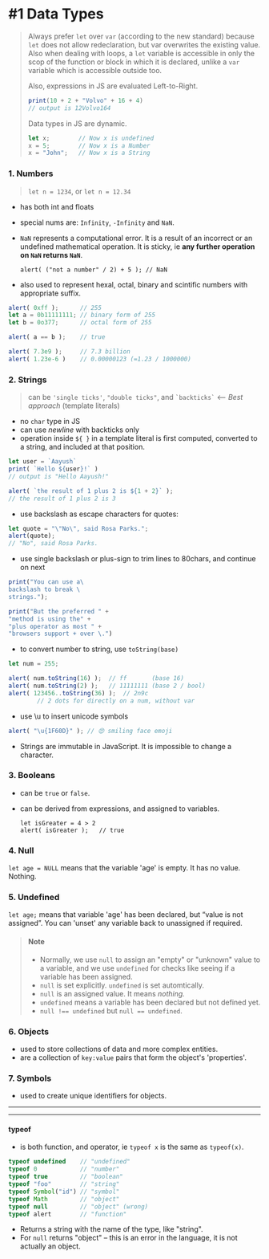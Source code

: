 # #1 Data Types

> Always prefer `let` over `var` (according to the new standard) because `let` does not allow redeclaration, but var overwrites the existing value.
> Also when dealing with loops, a `let` variable is accessible in only the scop of the function or block in which it is declared, unlike a `var` variable which is accessible outside too.
> 
> Also, expressions in JS are evaluated Left-to-Right.
>```javascript
> print(10 + 2 + "Volvo" + 16 + 4)
> // output is 12Volvo164
> ```
> 
> Data types in JS are dynamic. 
> ```javascript
> let x;        // Now x is undefined
> x = 5;        // Now x is a Number
> x = "John";   // Now x is a String 
>```
> 


### 1. Numbers

> `let n = 1234`, or
> `let n = 12.34`

* has both int and floats
* special nums are: `Infinity`, `-Infinity` and `NaN`.
* `NaN` represents a computational error. It is a result of an incorrect or an undefined mathematical operation. It is sticky, ie **any further operation on `NaN` returns `NaN`**.

      alert( ("not a number" / 2) + 5 ); // NaN
- also used to represent hexal, octal, binary and scintific numbers with appropriate suffix.
```javascript
alert( 0xff );      // 255
let a = 0b11111111; // binary form of 255
let b = 0o377;      // octal form of 255

alert( a == b );    // true

alert( 7.3e9 );     // 7.3 billion
alert( 1.23e-6 )    // 0.00000123 (=1.23 / 1000000)
```


### 2. Strings

> can be `'single ticks'`,
> `"double ticks"`, and
> `` `backticks` ``    <-- _Best approach_ (template literals)


- no `char` type in JS
- can use _newline_ with backticks only
- operation inside `${ }` in a template literal is first computed, converted to a string, and included at that position.
```javascript
let user = `Aayush`
print( `Hello ${user}!` )
// output is "Hello Aayush!"

alert( `the result of 1 plus 2 is ${1 + 2}` );
// the result of 1 plus 2 is 3
```

- use backslash as escape characters for quotes:
```js
let quote = "\"No\", said Rosa Parks.";
alert(quote);
// "No", said Rosa Parks.
```

- use single backslash or plus-sign to trim lines to 80chars, and continue on next
```js
print("You can use a\
backslash to break \
strings.");

print("But the preferred " +
"method is using the" +
"plus operator as most " +
"browsers support + over \.")
```

- to convert number to string, use `toString(base)`
```js
let num = 255;

alert( num.toString(16) );  // ff       (base 16)
alert( num.toString(2) );   // 11111111 (base 2 / bool)
alert( 123456..toString(36) );  // 2n9c
        // 2 dots for directly on a num, without var
```

- use \u to insert unicode symbols
```js
alert( "\u{1F60D}" ); // 😍 smiling face emoji
```

- Strings are immutable in JavaScript. It is impossible to change a character.

### 3. Booleans

- can be `true` or `false`.
- can be derived from expressions, and assigned to variables.   

      let isGreater = 4 > 2
      alert( isGreater );   // true
     
### 4. Null

`let age = NULL` means that the variable 'age' is empty. It has no value. Nothing.

### 5. Undefined

`let age;` means that variable 'age' has been declared, but “value is not assigned”. You can 'unset' any variable back to unassigned if required.

> #### Note
> - Normally, we use `null` to assign an "empty" or "unknown" value to a variable, and we use `undefined` for checks like seeing if a variable has been assigned. 
> - `null` is set explicitly. `undefined` is set automtically.
> -   `null` is an assigned value. It means _nothing._
> - `undefined` means a variable has been declared but not defined yet.
> - `null !== undefined` but `null == undefined`.


### 6. Objects

- used to store collections of data and more complex entities.
- are a collection of `key:value` pairs that form the object's 'properties'.


### 7. Symbols

- used to create unique identifiers for objects. 


---
---

#### typeof

- is both function, and operator, ie  `typeof x` is the same as `typeof(x)`.
```js
typeof undefined    // "undefined"
typeof 0            // "number"
typeof true         // "boolean"
typeof "foo"        // "string"
typeof Symbol("id") // "symbol"
typeof Math         // "object"
typeof null         // "object" (wrong)
typeof alert        // "function"
```

- Returns a string with the name of the type, like "string".
- For `null` returns "object" – this is an error in the language, it is not actually an object.

